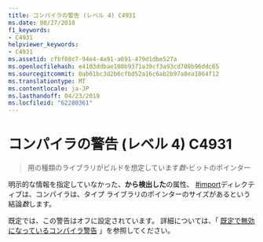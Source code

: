 ```yaml
---
title: コンパイラの警告 (レベル 4) C4931
ms.date: 08/27/2018
f1_keywords:
- C4931
helpviewer_keywords:
- C4931
ms.assetid: cfbf08c7-94e4-4a91-a691-479d1dbe527a
ms.openlocfilehash: e4103ddbae108b9371a39cf3a93cd708b96ddc65
ms.sourcegitcommit: 0ab61bc3d2b6cfbd52a16c6ab2b97a8ea1864f12
ms.translationtype: MT
ms.contentlocale: ja-JP
ms.lasthandoff: 04/23/2019
ms.locfileid: "62280361"
---
```

# <a name="compiler-warning-level-4-c4931"></a>コンパイラの警告 (レベル 4) C4931

> 用の種類のライブラリがビルドを想定しています*数*-ビットのポインター

明示的な情報を指定していなかった、**から検出した**の属性、 [#import](../../preprocessor/hash-import-directive-cpp.md)ディレクティブは、コンパイラは、タイプ ライブラリのポインターのサイズがあるという結論*数*します。

既定では、この警告はオフに設定されています。 詳細については、「 [既定で無効になっているコンパイラ警告](../../preprocessor/compiler-warnings-that-are-off-by-default.md) 」を参照してください。